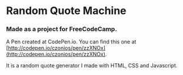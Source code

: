 # Random Quote Machine
### Made as a project for FreeCodeCamp.

A Pen created at CodePen.io. You can find this one at [http://codepen.io/czonios/pen/zzXNOx](http://codepen.io/czonios/pen/zzXNOx).

It is a random quote generator I made with HTML, CSS and Javascript.
